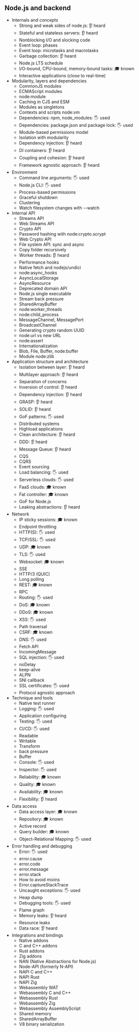 ## Node.js and backend

- Internals and concepts
  - Strong and weak sides of node.js: 👂 heard
  - Stateful and stateless servers: 👂 heard
  - Nonblocking I/O and slocking code
  - Event loop: phases 
  - Event loop: microtasks and macrotasks
  - Garbage collection: 👂 heard
  - Node.js LTS schedule
  - I/O-bound, CPU-bound, memory-bound tasks: 🎓 known
  - Interactive applications (close to real-time)
- Modularity, layers and dependencies
  - CommonJS modules
  - ECMAScript modules
  - node:module
  - Caching in CJS and ESM
  - Modules as singletons
  - Contexts and scripts node:vm
  - Dependencies: npm, node_modules: 🖐️ used
  - Dependencies: package.json and package lock: 🖐️ used
  - Module-based permissions model
  - Isolation with modularity
  - Dependency injection: 👂 heard
  - DI containers: 👂 heard
  - Coupling and cohesion: 👂 heard
  - Framework agnostic approach: 👂 heard
- Environment
  - Command line arguments: 🖐️ used
  - Node.js CLI: 🖐️ used
  - Process-based permissions
  - Graceful shutdown
  - Clustering
  - Watch filesystem changes with --watch
- Internal API
  - Streams API
  - Web Streams API
  - Crypto API
  - Password hashing with node:crypto.scrypt
  - Web Crypto API
  - File system API: sync and async
  - Copy folder recursively
  - Worker threads: 👂 heard
  - Performance hooks
  - Native fetch and nodejs/undici 
  - node:async_hooks
  - AsyncLocalStorage
  - AsyncResource
  - Deprecated domain API
  - Node.js single executable
  - Stream back pressure
  - SharedArrayBuffer
  - node:worker_threads
  - node:child_process
  - MessageChannel, MessagePort
  - BroadcastChannel
  - Generating crypto random UUID
  - node:url vs new URL
  - node:assert
  - Internationalization
  - Blob, File, Buffer, node:buffer
  - Module node:zlib
- Application structure and architecture
  - Isolation between layer: 👂 heard
  - Multilayer approach: 👂 heard
  - Separation of concerns
  - Inversion of control: 👂 heard
  - Dependency injection: 👂 heard
  - GRASP: 👂 heard
  - SOLID: 👂 heard
  - GoF patterns: 🖐️ used
  - Distributed systems
  - Highload applications
  - Clean architecture: 👂 heard
  - DDD: 👂 heard
  - Message Queue: 👂 heard
  - CQS
  - CQRS
  - Event sourcing
  - Load balancing: 🖐️ used
  - Serverless clouds: 🖐️ used
  - FaaS clouds: 🎓 known
  - Fat controller: 🎓 known
  - GoF for Node.js
  - Leaking abstractions: 👂 heard
- Network
  - IP sticky sessions: 🎓 known
  - Endpoint throttling
  - HTTP(S): 🖐️ used
  - TCP/SSL: 🖐️ used
  - UDP: 🎓 known
  - TLS: 🖐️ used
  - Websocket: 🎓 known
  - SSE 
  - HTTP/3 (QUIC)
  - Long polling
  - REST: 🎓 known
  - RPC
  - Routing: 🖐️ used
  - DoS: 🎓 known
  - DDoS: 🎓 known
  - XSS: 🖐️ used
  - Path traversal
  - CSRF: 🎓 known
  - DNS: 🖐️ used
  - Fetch API
  - IncomingMessage
  - SQL injection: 🖐️ used
  - noDelay
  - keep-alive
  - ALPN
  - SNI callback
  - SSL certificates: 🖐️ used
  - Protocol agnostic approach
- Technique and tools
  - Native test runner 
  - Logging: 🖐️ used
  - Application configuring
  - Testing: 🖐️ used
  - CI/CD: 🖐️ used
  - Readable
  - Writable
  - Transform
  - back pressure
  - Buffer
  - Console: 🖐️ used
  - Inspector: 🖐️ used
  - Reliability: 🎓 known
  - Quality: 🎓 known
  - Availability: 🎓 known
  - Flexibility: 👂 heard
- Data access
  - Data access layer: 🎓 known
  - Repository: 🎓 known
  - Active record
  - Query builder: 🎓 known
  - Object-Relational Mapping: 🖐️ used
- Error handling and debugging
  - Error: 🖐️ used
  - error.cause
  - error.code
  - error.message
  - error.stack
  - How to avoid mixins
  - Error.captureStackTrace
  - Uncaught exceptions: 🖐️ used
  - Heap dump
  - Debugging tools: 🖐️ used
  - Flame graph
  - Memory leaks: 👂 heard
  - Resource leaks
  - Data race: 👂 heard
- Integrations and bindings
  - Native addons
  - C and C++ addons
  - Rust addons
  - Zig addons
  - NAN (Native Abstractions for Node.js)
  - Node-API (formerly N-API)
  - NAPI C and C++
  - NAPI Rust
  - NAPI Zig
  - Webassembly WAT
  - Webassembly C and C++
  - Webassembly Rust
  - Webassembly Zig
  - Webassembly AssemblyScript
  - Shared memory
  - SharedArrayBuffer
  - V8 binary serialization
